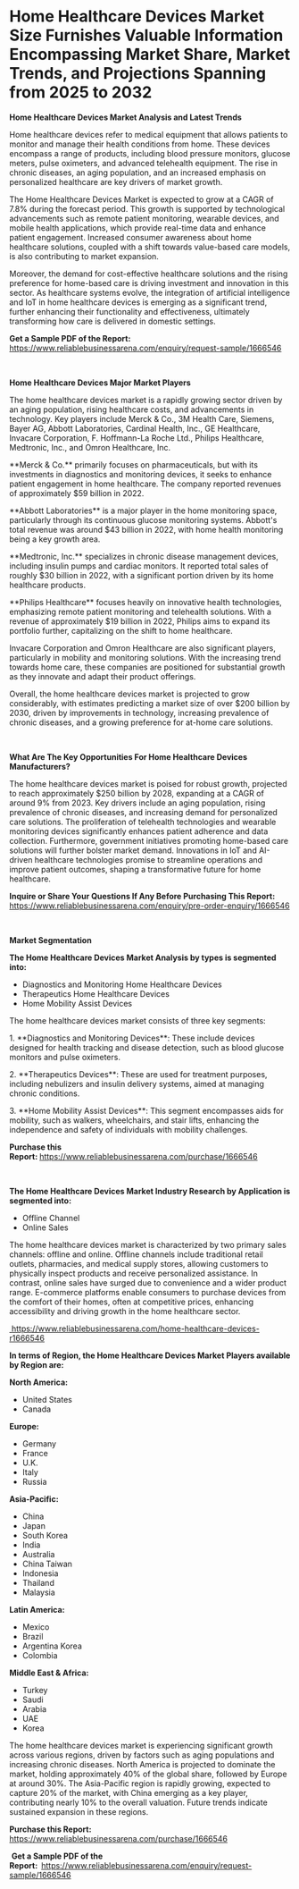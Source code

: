 <p><h1>Home Healthcare Devices Market Size Furnishes Valuable Information Encompassing Market Share, Market Trends, and Projections Spanning from 2025 to 2032</h1></p><p><strong>Home Healthcare Devices Market Analysis and Latest Trends</strong></p>
<p><p>Home healthcare devices refer to medical equipment that allows patients to monitor and manage their health conditions from home. These devices encompass a range of products, including blood pressure monitors, glucose meters, pulse oximeters, and advanced telehealth equipment. The rise in chronic diseases, an aging population, and an increased emphasis on personalized healthcare are key drivers of market growth.</p><p>The Home Healthcare Devices Market is expected to grow at a CAGR of 7.8% during the forecast period. This growth is supported by technological advancements such as remote patient monitoring, wearable devices, and mobile health applications, which provide real-time data and enhance patient engagement. Increased consumer awareness about home healthcare solutions, coupled with a shift towards value-based care models, is also contributing to market expansion.</p><p>Moreover, the demand for cost-effective healthcare solutions and the rising preference for home-based care is driving investment and innovation in this sector. As healthcare systems evolve, the integration of artificial intelligence and IoT in home healthcare devices is emerging as a significant trend, further enhancing their functionality and effectiveness, ultimately transforming how care is delivered in domestic settings.</p></p>
<p><strong>Get a Sample PDF of the Report:&nbsp;</strong> <a href="https://www.reliablebusinessarena.com/enquiry/request-sample/1666546?utm_campaign=2714&utm_medium=2&utm_source=Github&utm_content=ia&utm_term=16042025&utm_id=home-healthcare-devices">https://www.reliablebusinessarena.com/enquiry/request-sample/1666546</a></p>
<p>&nbsp;</p>
<p><strong>Home Healthcare Devices Major Market Players</strong></p>
<p><p>The home healthcare devices market is a rapidly growing sector driven by an aging population, rising healthcare costs, and advancements in technology. Key players include Merck & Co., 3M Health Care, Siemens, Bayer AG, Abbott Laboratories, Cardinal Health, Inc., GE Healthcare, Invacare Corporation, F. Hoffmann-La Roche Ltd., Philips Healthcare, Medtronic, Inc., and Omron Healthcare, Inc.</p><p>**Merck & Co.** primarily focuses on pharmaceuticals, but with its investments in diagnostics and monitoring devices, it seeks to enhance patient engagement in home healthcare. The company reported revenues of approximately $59 billion in 2022.</p><p>**Abbott Laboratories** is a major player in the home monitoring space, particularly through its continuous glucose monitoring systems. Abbott's total revenue was around $43 billion in 2022, with home health monitoring being a key growth area.</p><p>**Medtronic, Inc.** specializes in chronic disease management devices, including insulin pumps and cardiac monitors. It reported total sales of roughly $30 billion in 2022, with a significant portion driven by its home healthcare products.</p><p>**Philips Healthcare** focuses heavily on innovative health technologies, emphasizing remote patient monitoring and telehealth solutions. With a revenue of approximately $19 billion in 2022, Philips aims to expand its portfolio further, capitalizing on the shift to home healthcare.</p><p>Invacare Corporation and Omron Healthcare are also significant players, particularly in mobility and monitoring solutions. With the increasing trend towards home care, these companies are positioned for substantial growth as they innovate and adapt their product offerings.</p><p>Overall, the home healthcare devices market is projected to grow considerably, with estimates predicting a market size of over $200 billion by 2030, driven by improvements in technology, increasing prevalence of chronic diseases, and a growing preference for at-home care solutions.</p></p>
<p>&nbsp;</p>
<p><strong>What Are The Key Opportunities For Home Healthcare Devices Manufacturers?</strong></p>
<p><p>The home healthcare devices market is poised for robust growth, projected to reach approximately $250 billion by 2028, expanding at a CAGR of around 9% from 2023. Key drivers include an aging population, rising prevalence of chronic diseases, and increasing demand for personalized care solutions. The proliferation of telehealth technologies and wearable monitoring devices significantly enhances patient adherence and data collection. Furthermore, government initiatives promoting home-based care solutions will further bolster market demand. Innovations in IoT and AI-driven healthcare technologies promise to streamline operations and improve patient outcomes, shaping a transformative future for home healthcare.</p></p>
<p><strong>Inquire or Share Your Questions If Any Before Purchasing This Report:</strong> <a href="https://www.reliablebusinessarena.com/enquiry/pre-order-enquiry/1666546?utm_campaign=2714&utm_medium=2&utm_source=Github&utm_content=ia&utm_term=16042025&utm_id=home-healthcare-devices">https://www.reliablebusinessarena.com/enquiry/pre-order-enquiry/1666546</a></p>
<p>&nbsp;</p>
<p><strong>Market Segmentation</strong></p>
<p><strong>The Home Healthcare Devices Market Analysis by types is segmented into:</strong></p>
<p><ul><li>Diagnostics and Monitoring Home Healthcare Devices</li><li>Therapeutics Home Healthcare Devices</li><li>Home Mobility Assist Devices</li></ul></p>
<p><p>The home healthcare devices market consists of three key segments: </p><p>1. **Diagnostics and Monitoring Devices**: These include devices designed for health tracking and disease detection, such as blood glucose monitors and pulse oximeters.</p><p>   </p><p>2. **Therapeutics Devices**: These are used for treatment purposes, including nebulizers and insulin delivery systems, aimed at managing chronic conditions. </p><p>3. **Home Mobility Assist Devices**: This segment encompasses aids for mobility, such as walkers, wheelchairs, and stair lifts, enhancing the independence and safety of individuals with mobility challenges.</p></p>
<p><strong>Purchase this Report:&nbsp;</strong><a href="https://www.reliablebusinessarena.com/purchase/1666546?utm_campaign=2714&utm_medium=2&utm_source=Github&utm_content=ia&utm_term=16042025&utm_id=home-healthcare-devices">https://www.reliablebusinessarena.com/purchase/1666546</a></p>
<p>&nbsp;</p>
<p><strong>The Home Healthcare Devices Market Industry Research by Application is segmented into:</strong></p>
<p><ul><li>Offline Channel</li><li>Online Sales</li></ul></p>
<p><p>The home healthcare devices market is characterized by two primary sales channels: offline and online. Offline channels include traditional retail outlets, pharmacies, and medical supply stores, allowing customers to physically inspect products and receive personalized assistance. In contrast, online sales have surged due to convenience and a wider product range. E-commerce platforms enable consumers to purchase devices from the comfort of their homes, often at competitive prices, enhancing accessibility and driving growth in the home healthcare sector.</p></p>
<p><a href="https://www.reliablebusinessarena.com/home-healthcare-devices-r1666546?utm_campaign=2714&utm_medium=2&utm_source=Github&utm_content=ia&utm_term=16042025&utm_id=home-healthcare-devices">&nbsp;https://www.reliablebusinessarena.com/home-healthcare-devices-r1666546</a></p>
<p><strong>In terms of Region, the Home Healthcare Devices Market Players available by Region are:</strong></p>
<p>
    <p> <strong> North America: </strong>
        <ul>
            <li>United States</li>
            <li>Canada</li>
        </ul>
        </p> 
    <p> <strong> Europe: </strong>
        <ul>
            <li>Germany</li>
            <li>France</li>
            <li>U.K.</li>
            <li>Italy</li>
            <li>Russia</li>
        </ul>
        </p> 
    <p> <strong> Asia-Pacific: </strong>
        <ul>
            <li>China</li>
            <li>Japan</li>
            <li>South Korea</li>
            <li>India</li>
            <li>Australia</li>
            <li>China Taiwan</li>
            <li>Indonesia</li>
            <li>Thailand</li>
            <li>Malaysia</li>
        </ul>
        </p> 
    <p> <strong> Latin America: </strong>
        <ul>
            <li>Mexico</li>
            <li>Brazil</li>
            <li>Argentina Korea</li>
            <li>Colombia</li>
        </ul>
        </p> 
    <p> <strong> Middle East & Africa: </strong>
        <ul>
            <li>Turkey</li>
            <li>Saudi</li>
            <li>Arabia</li>
            <li>UAE</li>
            <li>Korea</li>
        </ul>
    </p>
    </p>
<p><p>The home healthcare devices market is experiencing significant growth across various regions, driven by factors such as aging populations and increasing chronic diseases. North America is projected to dominate the market, holding approximately 40% of the global share, followed by Europe at around 30%. The Asia-Pacific region is rapidly growing, expected to capture 20% of the market, with China emerging as a key player, contributing nearly 10% to the overall valuation. Future trends indicate sustained expansion in these regions.</p></p>
<p><strong>Purchase this Report: </strong><a href="https://www.reliablebusinessarena.com/purchase/1666546?utm_campaign=2714&utm_medium=2&utm_source=Github&utm_content=ia&utm_term=16042025&utm_id=home-healthcare-devices">https://www.reliablebusinessarena.com/purchase/1666546</a></p>
<p>&nbsp;<strong>Get a Sample PDF of the Report:&nbsp;&nbsp;</strong><a href="https://www.reliablebusinessarena.com/enquiry/request-sample/1666546?utm_campaign=2714&utm_medium=2&utm_source=Github&utm_content=ia&utm_term=16042025&utm_id=home-healthcare-devices">https://www.reliablebusinessarena.com/enquiry/request-sample/1666546</a></p>
<p><strong></strong></p>
<p><p></p><p></p><p></p></p>